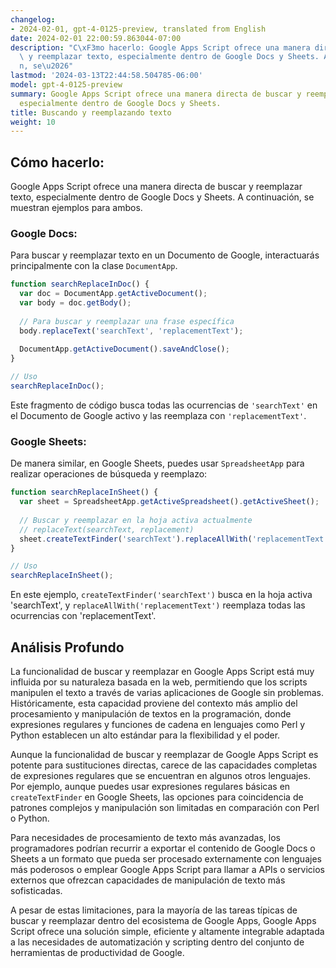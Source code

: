 ```yaml
---
changelog:
- 2024-02-01, gpt-4-0125-preview, translated from English
date: 2024-02-01 22:00:59.863044-07:00
description: "C\xF3mo hacerlo: Google Apps Script ofrece una manera directa de buscar\
  \ y reemplazar texto, especialmente dentro de Google Docs y Sheets. A continuaci\xF3\
  n, se\u2026"
lastmod: '2024-03-13T22:44:58.504785-06:00'
model: gpt-4-0125-preview
summary: Google Apps Script ofrece una manera directa de buscar y reemplazar texto,
  especialmente dentro de Google Docs y Sheets.
title: Buscando y reemplazando texto
weight: 10
---
```


## Cómo hacerlo:
Google Apps Script ofrece una manera directa de buscar y reemplazar texto, especialmente dentro de Google Docs y Sheets. A continuación, se muestran ejemplos para ambos.

### Google Docs:
Para buscar y reemplazar texto en un Documento de Google, interactuarás principalmente con la clase `DocumentApp`.

```javascript
function searchReplaceInDoc() {
  var doc = DocumentApp.getActiveDocument();
  var body = doc.getBody();
  
  // Para buscar y reemplazar una frase específica
  body.replaceText('searchText', 'replacementText');
  
  DocumentApp.getActiveDocument().saveAndClose();
}

// Uso
searchReplaceInDoc();
```

Este fragmento de código busca todas las ocurrencias de `'searchText'` en el Documento de Google activo y las reemplaza con `'replacementText'`.

### Google Sheets:
De manera similar, en Google Sheets, puedes usar `SpreadsheetApp` para realizar operaciones de búsqueda y reemplazo:

```javascript
function searchReplaceInSheet() {
  var sheet = SpreadsheetApp.getActiveSpreadsheet().getActiveSheet();
  
  // Buscar y reemplazar en la hoja activa actualmente
  // replaceText(searchText, replacement)
  sheet.createTextFinder('searchText').replaceAllWith('replacementText');
}

// Uso
searchReplaceInSheet();
```

En este ejemplo, `createTextFinder('searchText')` busca en la hoja activa 'searchText', y `replaceAllWith('replacementText')` reemplaza todas las ocurrencias con 'replacementText'.

## Análisis Profundo
La funcionalidad de buscar y reemplazar en Google Apps Script está muy influida por su naturaleza basada en la web, permitiendo que los scripts manipulen el texto a través de varias aplicaciones de Google sin problemas. Históricamente, esta capacidad proviene del contexto más amplio del procesamiento y manipulación de textos en la programación, donde expresiones regulares y funciones de cadena en lenguajes como Perl y Python establecen un alto estándar para la flexibilidad y el poder.

Aunque la funcionalidad de buscar y reemplazar de Google Apps Script es potente para sustituciones directas, carece de las capacidades completas de expresiones regulares que se encuentran en algunos otros lenguajes. Por ejemplo, aunque puedes usar expresiones regulares básicas en `createTextFinder` en Google Sheets, las opciones para coincidencia de patrones complejos y manipulación son limitadas en comparación con Perl o Python.

Para necesidades de procesamiento de texto más avanzadas, los programadores podrían recurrir a exportar el contenido de Google Docs o Sheets a un formato que pueda ser procesado externamente con lenguajes más poderosos o emplear Google Apps Script para llamar a APIs o servicios externos que ofrezcan capacidades de manipulación de texto más sofisticadas.

A pesar de estas limitaciones, para la mayoría de las tareas típicas de buscar y reemplazar dentro del ecosistema de Google Apps, Google Apps Script ofrece una solución simple, eficiente y altamente integrable adaptada a las necesidades de automatización y scripting dentro del conjunto de herramientas de productividad de Google.
